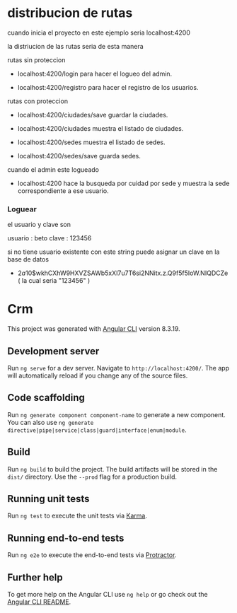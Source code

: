 




# distribucion de rutas 

cuando inicia el proyecto en este ejemplo seria localhost:4200 

la distriucion de las rutas seria de esta manera 


rutas sin proteccion

- localhost:4200/login para hacer el logueo del admin.

- localhost:4200/registro para hacer el registro de los usuarios.

rutas con proteccion

- localhost:4200/ciudades/save  guardar la ciudades.

- localhost:4200/ciudades muestra el listado de ciudades.

- localhost:4200/sedes muestra el listado de sedes.

- localhost:4200/sedes/save  guarda sedes.


cuando el admin este logueado

- localhost:4200 hace la busqueda por cuidad por sede y muestra la sede correspondiente a ese usuario. 



### Loguear

el usuario y clave son 

usuario : beto
clave : 123456


si no tiene usuario existente con este string puede asignar un clave en la base de datos 

- $2a$10$wkhCXhW9HXVZSAWb5xXI7u7T6si2NNitx.z.Q9f5f5IoW.NIQDCZe  ( la cual seria "123456" )

   




# Crm

This project was generated with [Angular CLI](https://github.com/angular/angular-cli) version 8.3.19.

## Development server

Run `ng serve` for a dev server. Navigate to `http://localhost:4200/`. The app will automatically reload if you change any of the source files.

## Code scaffolding

Run `ng generate component component-name` to generate a new component. You can also use `ng generate directive|pipe|service|class|guard|interface|enum|module`.

## Build

Run `ng build` to build the project. The build artifacts will be stored in the `dist/` directory. Use the `--prod` flag for a production build.

## Running unit tests

Run `ng test` to execute the unit tests via [Karma](https://karma-runner.github.io).

## Running end-to-end tests

Run `ng e2e` to execute the end-to-end tests via [Protractor](http://www.protractortest.org/).

## Further help

To get more help on the Angular CLI use `ng help` or go check out the [Angular CLI README](https://github.com/angular/angular-cli/blob/master/README.md).
